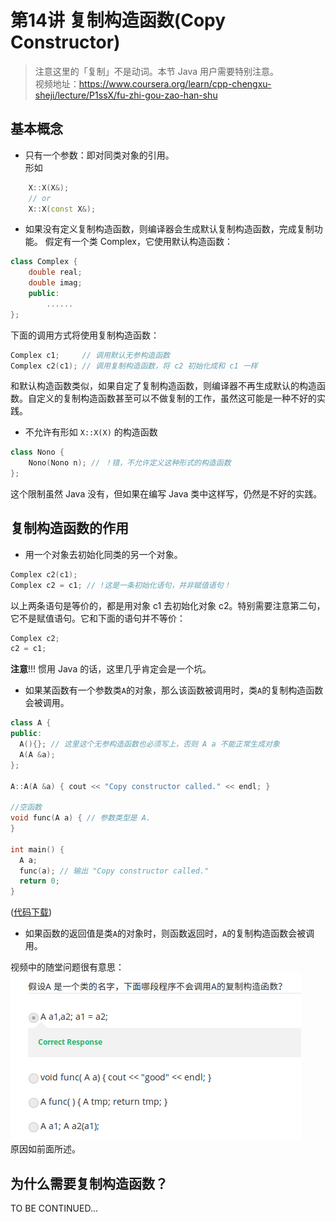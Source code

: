 # 第14讲 复制构造函数(Copy Constructor)

> 注意这里的「复制」不是动词。本节 Java 用户需要特别注意。  
> 视频地址：<https://www.coursera.org/learn/cpp-chengxu-sheji/lecture/P1ssX/fu-zhi-gou-zao-han-shu>

## 基本概念
* 只有一个参数：即对同类对象的引用。  
形如
``` C++
    X::X(X&);
    // or 
    X::X(const X&);
```
* 如果没有定义复制构造函数，则编译器会生成默认复制构造函数，完成复制功能。
假定有一个类 Complex，它使用默认构造函数：
``` C++
class Complex {
    double real;
    double imag;
    public:
        ......
};
```
下面的调用方式将使用复制构造函数：
``` C++
Complex c1;     // 调用默认无参构造函数
Complex c2(c1); // 调用复制构造函数，将 c2 初始化成和 c1 一样
```
和默认构造函数类似，如果自定了复制构造函数，则编译器不再生成默认的构造函数。自定义的复制构造函数甚至可以不做复制的工作，虽然这可能是一种不好的实践。

* 不允许有形如 ``X::X(X)`` 的构造函数
``` C++
class Nono {
    Nono(Nono n); // ！错，不允许定义这种形式的构造函数
};
```
这个限制虽然 Java 没有，但如果在编写 Java 类中这样写，仍然是不好的实践。

## 复制构造函数的作用
* 用一个对象去初始化同类的另一个对象。
``` C++
Complex c2(c1);
Complex c2 = c1; // !这是一条初始化语句，并非赋值语句！
```
以上两条语句是等价的，都是用对象 c1 去初始化对象 c2。特别需要注意第二句，它不是赋值语句。它和下面的语句并不等价：
``` C++
Complex c2;
c2 = c1;
```
**注意**!!! 惯用 Java 的话，这里几乎肯定会是一个坑。

* 如果某函数有一个参数类``A``的对象，那么该函数被调用时，类``A``的复制构造函数会被调用。
``` C++
class A {
public:
  A(){}; // 这里这个无参构造函数也必须写上，否则 A a 不能正常生成对象
  A(A &a);
};

A::A(A &a) { cout << "Copy constructor called." << endl; }

//空函数
void func(A a) { // 参数类型是 A.
}

int main() {
  A a;
  func(a); // 输出 "Copy constructor called."
  return 0;
}
```
([代码下载](code/ch14/A.cpp))  

* 如果函数的返回值是类``A``的对象时，则函数返回时，``A``的复制构造函数会被调用。

视频中的随堂问题很有意思：  
![pic](img/ch14.copy_constructor_quiz.png)  
原因如前面所述。

## 为什么需要复制构造函数？
TO BE CONTINUED...

